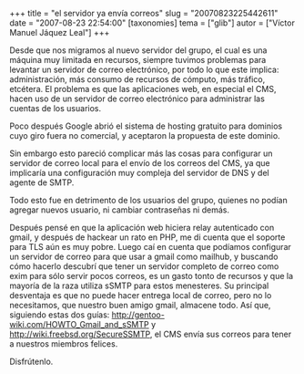 +++
title = "el servidor ya envía correos"
slug = "20070823225442611"
date = "2007-08-23 22:54:00"
[taxonomies]
tema = ["glib"]
autor = ["Víctor Manuel Jáquez Leal"]
+++

Desde que nos migramos al nuevo servidor del grupo, el cual es una
máquina muy limitada en recursos, siempre tuvimos problemas para
levantar un servidor de correo electrónico, por todo lo que este
implica: administración, más consumo de recursos de cómputo, más
tráfico, etcétera. El problema es que las aplicaciones web, en especial
el CMS, hacen uso de un servidor de correo electrónico para administrar
las cuentas de los usuarios.

Poco después Google abrió el sistema de hosting gratuito para dominios
cuyo giro fuera no comercial, y aceptaron la propuesta de este dominio.

<!-- more -->
Sin embargo esto pareció complicar más las cosas para configurar un
servidor de correo local para el envío de los correos del CMS, ya que
implicaría una configuración muy compleja del servidor de DNS y del
agente de SMTP.

Todo esto fue en detrimento de los usuarios del grupo, quienes no podían
agregar nuevos usuario, ni cambiar contraseñas ni demás.

Después pensé en que la aplicación web hiciera relay autenticado con
gmail, y después de hackear un rato en PHP, me di cuenta que el soporte
para TLS aún es muy pobre. Luego caí en cuenta que podíamos configurar
un servidor de correo para que usar a gmail como mailhub, y buscando
cómo hacerlo descubrí que tener un servidor completo de correo como exim
para sólo servir pocos correos, es un gasto tonto de recursos y que la
mayoría de la raza utiliza sSMTP para estos menesteres. Su principal
desventaja es que no puede hacer entrega local de correo, pero no lo
necesitamos, que nuestro buen amigo gmail, almacene todo. Así que,
siguiendo estas dos guías:
<a href="http://gentoo-wiki.com/HOWTO_Gmail_and_sSMTP">http://gentoo-wiki.com/HOWTO_Gmail_and_sSMTP</a>
y
<a href="http://wiki.freebsd.org/SecureSSMTP">http://wiki.freebsd.org/SecureSSMTP</a>,
el CMS envía sus correos para tener a nuestros miembros felices.

Disfrútenlo.

